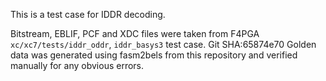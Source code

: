 This is a test case for IDDR decoding.

Bitstream, EBLIF, PCF and XDC files were taken from F4PGA `xc/xc7/tests/iddr_oddr`, `iddr_basys3` test case. Git SHA:65874e70
Golden data was generated using fasm2bels from this repository and verified manually for any obvious errors.

